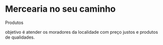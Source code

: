 # Mercearia no seu caminho
 Produtos

objetivo é atender os moradores da localidade com preço justos e produtos de qualidades.
